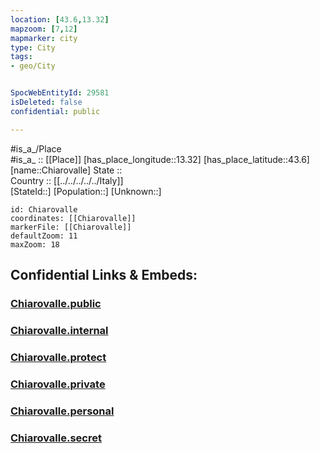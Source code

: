 ```yaml
---
location: [43.6,13.32] 
mapzoom: [7,12] 
mapmarker: city 
type: City
tags:
- geo/City


SpocWebEntityId: 29581
isDeleted: false
confidential: public

---
```

#is_a_/Place  
#is_a_ :: [[Place]] 
[has_place_longitude::13.32] 
[has_place_latitude::43.6] 
[name::Chiarovalle] 
State ::  
Country :: [[../../../../../Italy]]  
[StateId::] 
[Population::] 
[Unknown::] 


```leaflet
id: Chiarovalle
coordinates: [[Chiarovalle]] 
markerFile: [[Chiarovalle]] 
defaultZoom: 11 
maxZoom: 18
```


## Confidential Links & Embeds: 

### [Chiarovalle.public](/_public/\Earth\Continent\Europe\Europe~South\Italy\regions~Italy\Marche\Ancona.Province\CityChiarovalle.public.md) 

### [Chiarovalle.internal](/_internal/\Earth\Continent\Europe\Europe~South\Italy\regions~Italy\Marche\Ancona.Province\CityChiarovalle.internal.md) 

### [Chiarovalle.protect](/_protect/\Earth\Continent\Europe\Europe~South\Italy\regions~Italy\Marche\Ancona.Province\CityChiarovalle.protect.md) 

### [Chiarovalle.private](/_private/\Earth\Continent\Europe\Europe~South\Italy\regions~Italy\Marche\Ancona.Province\CityChiarovalle.private.md) 

### [Chiarovalle.personal](/_personal/\Earth\Continent\Europe\Europe~South\Italy\regions~Italy\Marche\Ancona.Province\CityChiarovalle.personal.md) 

### [Chiarovalle.secret](/_secret/\Earth\Continent\Europe\Europe~South\Italy\regions~Italy\Marche\Ancona.Province\CityChiarovalle.secret.md)

